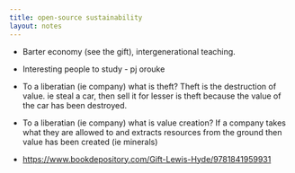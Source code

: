 ```yaml
---
title: open-source sustainability
layout: notes
---
```


- Barter economy (see the gift), intergenerational teaching.
- Interesting people to study - pj orouke
- To a liberatian (ie company) what is theft? Theft is the destruction of value. ie steal a car, then sell it for lesser is theft because the value of the car has been destroyed.
- To a liberatian (ie company) what is value creation? If a company takes what they are allowed to and extracts resources from the ground then value has been created (ie minerals)


- https://www.bookdepository.com/Gift-Lewis-Hyde/9781841959931
